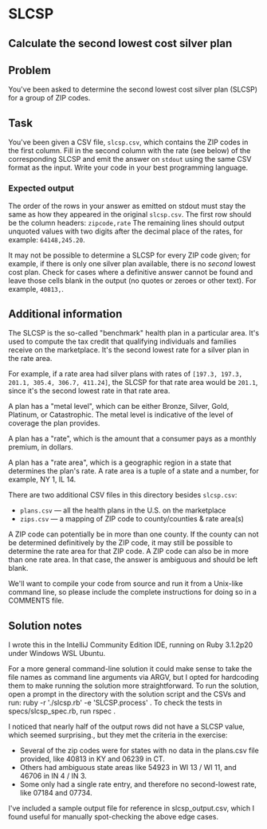 # SLCSP

## Calculate the second lowest cost silver plan

## Problem

You've been asked to determine the second lowest cost silver plan (SLCSP) for
a group of ZIP codes.

## Task

You've been given a CSV file, `slcsp.csv`, which contains the ZIP codes in the
first column. Fill in the second column with the rate (see below) of the
corresponding SLCSP and emit the answer on `stdout` using the same CSV format as
the input. Write your code in your best programming language.

### Expected output

The order of the rows in your answer as emitted on stdout must stay the same as how they
appeared in the original `slcsp.csv`. The first row should be the column headers: `zipcode,rate`
The remaining lines should output unquoted values with two digits after the decimal
place of the rates, for example: `64148,245.20`.

It may not be possible to determine a SLCSP for every ZIP code given; for example, if there is only one silver plan available, there is no _second_ lowest cost plan. Check for cases where a definitive answer cannot be found and leave those cells blank in the output (no quotes or zeroes or other text). For example, `40813,`.

## Additional information

The SLCSP is the so-called "benchmark" health plan in a particular area. It's
used to compute the tax credit that qualifying individuals and families receive
on the marketplace. It's the second lowest rate for a silver plan in the rate area.

For example, if a rate area had silver plans with rates of `[197.3, 197.3, 201.1, 305.4, 306.7, 411.24]`, the SLCSP for that rate area would be `201.1`,
since it's the second lowest rate in that rate area.

A plan has a "metal level", which can be either Bronze, Silver, Gold, Platinum,
or Catastrophic. The metal level is indicative of the level of coverage the plan
provides.

A plan has a "rate", which is the amount that a consumer pays as a monthly
premium, in dollars.

A plan has a "rate area", which is a geographic region in a state that
determines the plan's rate. A rate area is a tuple of a state and a number, for
example, NY 1, IL 14.

There are two additional CSV files in this directory besides `slcsp.csv`:

- `plans.csv` — all the health plans in the U.S. on the marketplace
- `zips.csv` — a mapping of ZIP code to county/counties & rate area(s)

A ZIP code can potentially be in more than one county. If the county can not be
determined definitively by the ZIP code, it may still be possible to determine
the rate area for that ZIP code. A ZIP code can also be in more than one rate area. In that case, the answer is ambiguous
and should be left blank.

We'll want to compile your code from source and run it from a Unix-like command line, so please include the complete instructions for doing so in a COMMENTS file.

## Solution notes

I wrote this in the IntelliJ Community Edition IDE, running on Ruby 3.1.2p20 under Windows WSL Ubuntu.

For a more general command-line solution it could make sense to take the file names as command line arguments via ARGV, but I opted for hardcoding them to make running the solution more straightforward. To run the solution, open a prompt in the directory with the solution script and the CSVs and run:
ruby -r './slcsp.rb' -e 'SLCSP.process'
. To check the tests in specs/slcsp_spec.rb, run
rspec
.

I noticed that nearly half of the output rows did not have a SLCSP value, which seemed surprising., but they met the criteria in the exercise:
- Several of the zip codes were for states with no data in the plans.csv file provided, like 40813 in KY and 06239 in CT.
- Others had ambiguous state areas like 54923 in WI 13 / WI 11, and 46706 in IN 4 / IN 3.
- Some only had a single rate entry, and therefore no second-lowest rate, like 07184 and 07734.

I've included a sample output file for reference in slcsp_output.csv, which I found useful for manually spot-checking the above edge cases.
